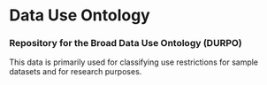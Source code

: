 # Data Use Ontology

### Repository for the Broad Data Use Ontology (DURPO)

This data is primarily used for classifying use restrictions for sample datasets and for research purposes. 